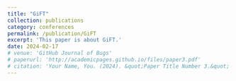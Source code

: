 ```yaml
---
title: "GiFT"
collection: publications
category: conferences
permalink: /publication/GiFT
excerpt: 'This paper is about GiFT.'
date: 2024-02-17
# venue: 'GitHub Journal of Bugs'
# paperurl: 'http://academicpages.github.io/files/paper3.pdf'
# citation: 'Your Name, You. (2024). &quot;Paper Title Number 3.&quot; 1(3).'
---
```


